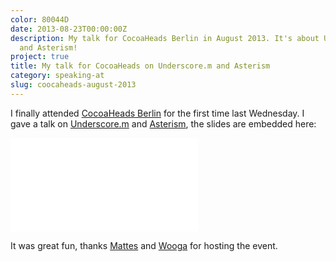 ```yaml
---
color: 80044D
date: 2013-08-23T00:00:00Z
description: My talk for CocoaHeads Berlin in August 2013. It's about Underscore.m
  and Asterism!
project: true
title: My talk for CocoaHeads on Underscore.m and Asterism
category: speaking-at
slug: coocaheads-august-2013
---
```


I finally attended [CocoaHeads Berlin][ch-berlin] for the first time last
Wednesday. I gave a talk on [Underscore.m] and [Asterism], the slides are
embedded here:

<div class="embed rich speaker deck">
    <style type="text/css" scoped>
        .embed:after {
            padding-top: 65.2112676056338% !important;
        }
    </style>
    <iframe class="embedly-embed" src="//cdn.embedly.com/widgets/media.html?src=https%3A%2F%2Fspeakerdeck.com%2Fplayer%2F11b38120ecb901303e23663b67ccac51&amp;url=https%3A%2F%2Fspeakerdeck.com%2Frobb%2Funderscore-dot-m-plus-asterism&amp;image=https%3A%2F%2Fspeakerd.s3.amazonaws.com%2Fpresentations%2F11b38120ecb901303e23663b67ccac51%2Fslide_0.jpg&amp;key=01b95e9d4bd648fbb64752457c12935d&amp;type=text%2Fhtml&amp;schema=speakerdeck" scrolling="no" frameborder="0" allowfullscreen></iframe>
</div>

It was great fun, thanks [Mattes] and [Wooga] for hosting the event.

[ch-berlin]: http://cocoaheads.org/de/Berlin/
[Underscore.m]: https://github.com/robb/Underscore.m
[asterism]: https://github.com/robb/Asterism
[mattes]: https://twitter.com/MattesGroeger
[wooga]: http://wooga.de
